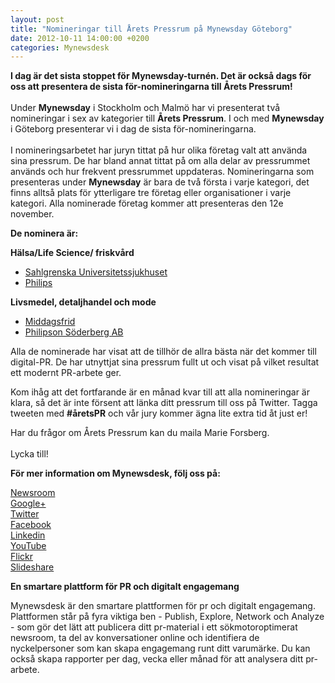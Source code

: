 ```yaml
---
layout: post
title: "Nomineringar till Årets Pressrum på Mynewsday Göteborg"
date: 2012-10-11 14:00:00 +0200
categories: Mynewsdesk
---
```

 <div class='clearfix'><p><strong>I dag är det sista stoppet för Mynewsday-turnén. Det är också dags för oss att presentera de sista för-nomineringarna till Årets Pressrum!</strong><br><br>Under <strong>Mynewsday</strong> i Stockholm och Malmö har vi presenterat två nomineringar i sex av kategorier till <strong>Årets Pressrum</strong>. I och med <strong>Mynewsday</strong> i Göteborg presenterar vi i dag de sista för-nomineringarna. <br><br>I nomineringsarbetet har juryn tittat på hur olika företag valt att använda sina pressrum. De har bland annat tittat på om alla delar av pressrummet används och hur frekvent pressrummet uppdateras. Nomineringarna som presenteras under <strong>Mynewsday</strong> är bara de två första i varje kategori, det finns alltså plats för ytterligare tre företag eller organisationer i varje kategori. Alla nominerade företag kommer att presenteras den 12e november.</p>
<p><strong>De nominera är:</strong></p>
<p><strong>Hälsa/Life Science/ friskvård<br></strong></p>
<ul>
<li><a href="http://www.mynewsdesk.com/se/pressroom/sahlgrenska_universitetssjukhuset_">Sahlgrenska Universitetssjukhuset</a></li>
<li><a href="http://www.mynewsdesk.com/se/pressroom/philips">Philips</a></li>
</ul>
<p><strong>Livsmedel, detaljhandel och mode<br></strong></p>
<ul>
<li><a href="http://www.mynewsdesk.com/se/pressroom/middagsfrid">Middagsfrid</a></li>
<li><a href="http://www.mynewsdesk.com/se/pressroom/philipson___soderberg_ab">Philipson Söderberg AB</a></li>
</ul>
<p>Alla de nominerade har visat att de tillhör de allra bästa när det kommer till digital-PR. De har utnyttjat sina pressrum fullt ut och visat på vilket resultat ett modernt PR-arbete ger.</p>
<p>Kom ihåg att det fortfarande är en månad kvar till att alla nomineringar är klara, så det är inte försent att länka ditt pressrum till oss på Twitter. Tagga tweeten med <strong>#åretsPR</strong> och vår jury kommer ägna lite extra tid åt just er!</p>
<p>Har du frågor om Årets Pressrum kan du maila Marie Forsberg.<br><br>Lycka till!</p>
</div>
<div class='boilerplate'><p><strong>För mer information om Mynewsdesk, följ oss på:</strong></p>
<p><a href="/se/pressroom/newsdesk">Newsroom</a><a href="http://twitter.com/#!/mynewsdesk_se"><br /> </a><a href="https://plus.google.com/u/0/104884420513900925138">Google+</a><a href="http://twitter.com/#!/mynewsdesk_se"><br />Twitter</a><br /><a href="http://www.facebook.com/MyNewsdesk">Facebook</a><br /><a href="http://www.linkedin.com/company/mynewsdesk">Linkedin</a><br /><a href="http://www.youtube.com/user/mynewsdesk">YouTube</a><br /><a href="http://www.flickr.com/photos/mynewsdesk">Flickr</a><br /><a href="http://www.slideshare.net/MyNewsdesk">Slideshare</a></p>
<p><strong>En smartare plattform för PR och digitalt engagemang </strong></p>
<p>Mynewsdesk är den smartare plattformen för pr och digitalt engagemang. Plattformen står på fyra viktiga ben - Publish, Explore, Network och Analyze - som gör det lätt att publicera ditt pr-material i ett sökmotoroptimerat newsroom, ta del av konversationer online och identifiera de nyckelpersoner som kan skapa engagemang runt ditt varumärke. Du kan också skapa rapporter per dag, vecka eller månad för att analysera ditt pr-arbete.</p>
<p><span><strong><br /></strong></span></p></div>
